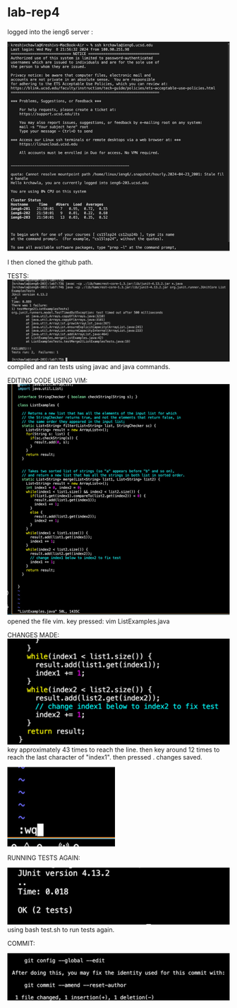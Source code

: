 # lab-rep4

logged into the ieng6 server :

![IMAGE](4DE8B0AA-8D32-40A5-9EFA-B76F7D66AC26_1_105_c.jpeg)


I then cloned the github path.

TESTS:
![IMAGE](33387F26-E10B-4400-8B78-6E0CC77192D0_1_105_c.jpeg)
compiled and ran tests using javac and java commands.

EDITING CODE USING VIM:
![IMAGE](D6D8B6BC-3107-44DB-B29D-49B63A06760B_1_105_c.jpeg)
opened the file vim. key pressed: vim <space> ListExamples.java <enter>

CHANGES MADE:
![IMAGE](92A8B39B-9FA8-41F0-A522-2624DABB9B09.jpeg)
<down> key approximately 43 times to reach the line. then <right> key around 12 times to reach the last character of "index1".
then pressed <esc wq> <enter>. changes saved.


![IMAGE](FBCA6CE2-08A0-492F-AEC6-6B274C612FA0_4_5005_c.jpeg)

RUNNING TESTS AGAIN:

![IMAGE](BBBA0DDD-0221-4C81-9E73-0167262D5D06_4_5005_c.jpeg)
using bash test.sh to run tests again.


COMMIT:

![IMAGE](0B13B559-81C7-423A-9438-F0E714FE9E5B_4_5005_c.jpeg)









